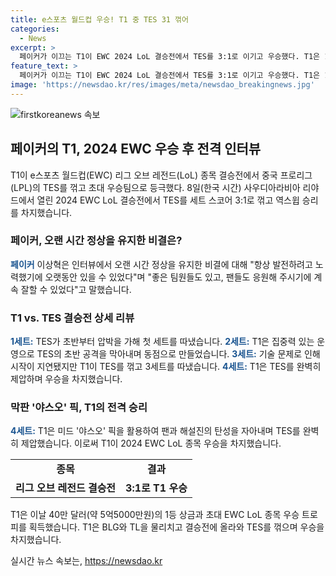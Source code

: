 ```yaml
---
title: e스포츠 월드컵 우승! T1 중 TES 31 꺾어
categories:
  - News
excerpt: >
  페이커가 이끄는 T1이 EWC 2024 LoL 결승전에서 TES를 3:1로 이기고 우승했다. T1은 1세트에서 TES의 압박을 받았지만, 2세트에서는 운영력을 발휘하여 역전에 성공했다. 3세트는 기술 문제로 30분 이상 지연되었지만, T1이 우세를 유지하여 승리했다. 4세트에서는 페이커가 야스오로 팀을 이끄는 모습을 보여 우승을 차지했는데, 페이커는 오랜 시간 정상을 지킬 수 있는 비결은 항상 발전하려는 노력과 좋은 팀원, 팬들의 응원이라고 말했다. T1은 우승으로 40만 달러의 상금과 우승 트로피를 획득했다.
feature_text: >
  페이커가 이끄는 T1이 EWC 2024 LoL 결승전에서 TES를 3:1로 이기고 우승했다. T1은 1세트에서 TES의 압박을 받았지만, 2세트에서는 운영력을 발휘하여 역전에 성공했다. 3세트는 기술 문제로 30분 이상 지연되었지만, T1이 우세를 유지하여 승리했다. 4세트에서는 페이커가 야스오로 팀을 이끄는 모습을 보여 우승을 차지했는데, 페이커는 오랜 시간 정상을 지킬 수 있는 비결은 항상 발전하려는 노력과 좋은 팀원, 팬들의 응원이라고 말했다. T1은 우승으로 40만 달러의 상금과 우승 트로피를 획득했다.
image: 'https://newsdao.kr/res/images/meta/newsdao_breakingnews.jpg'
---
```


<p><img src="https://newsdao.kr/res/images/meta/newsdao_breakingnews.jpg" alt="firstkoreanews 속보" /></p>

<h2 data-ke-size="size26">페이커의 T1, 2024 EWC 우승 후 전격 인터뷰</h2>

<p data-ke-size="size16">T1이 e스포츠 월드컵(EWC) 리그 오브 레전드(LoL) 종목 결승전에서 중국 프로리그(LPL)의 TES를 꺾고 초대 우승팀으로 등극했다. 8일(한국 시간) 사우디아라비아 리야드에서 열린 2024 EWC LoL 결승전에서 TES를 세트 스코어 3:1로 꺾고 역스윕 승리를 차지했습니다.</p>

<h3>페이커, 오랜 시간 정상을 유지한 비결은?</h3>

<p><b><span style="color: #1a5490;">페이커</span></b> 이상혁은 인터뷰에서 오랜 시간 정상을 유지한 비결에 대해 "항상 발전하려고 노력했기에 오랫동안 있을 수 있었다"며 "좋은 팀원들도 있고, 팬들도 응원해 주시기에 계속 잘할 수 있었다"고 말했습니다.</p>

<h3>T1 vs. TES 결승전 상세 리뷰</h3>

<p><b><span style="color: #1a5490;">1세트:</span></b> TES가 초반부터 압박을 가해 첫 세트를 따냈습니다. <b><span style="color: #1a5490;">2세트:</span></b> T1은 집중력 있는 운영으로 TES의 초반 공격을 막아내며 동점으로 만들었습니다. <b><span style="color: #1a5490;">3세트:</span></b> 기술 문제로 인해 시작이 지연됐지만 T1이 TES를 꺾고 3세트를 따냈습니다. <b><span style="color: #1a5490;">4세트:</span></b> T1은 TES를 완벽히 제압하며 우승을 차지했습니다.</p>

<h3>막판 '야스오' 픽, T1의 전격 승리</h3>

<p><b><span style="color: #1a5490;">4세트:</span></b> T1은 미드 '야스오' 픽을 활용하여 팬과 해설진의 탄성을 자아내며 TES를 완벽히 제압했습니다. 이로써 T1이 2024 EWC LoL 종목 우승을 차지했습니다.</p>

<table>
    <tbody>
        <tr>
            <td style="text-align: center; height: 17px;"><b>종목</b></td>
            <td style="text-align: center; height: 17px;"><b>결과</b></td>
        </tr>
        <tr>
            <td style="text-align: center; height: 17px;"><b>리그 오브 레전드 결승전</b></td>
            <td style="text-align: center; height: 17px;"><b>3:1로 T1 우승</b></td>
        </tr>
    </tbody>
</table>

<p data-ke-size="size16">T1은 이날 40만 달러(약 5억5000만원)의 1등 상금과 초대 EWC LoL 종목 우승 트로피를 획득했습니다. T1은 BLG와 TL을 물리치고 결승전에 올라와 TES를 꺾으며 우승을 차지했습니다.</p>
실시간 뉴스 속보는, <a href="https://newsdao.kr" rel="dofollow">https://newsdao.kr</a>


